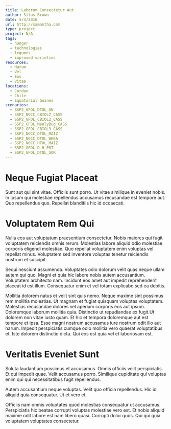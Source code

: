 ```yaml
---
title: Laborum Consectetur Aut
author: Silas Brown
date: 5/4/2016
url: http://samantha.com
type: project
project: N/A
tags:
  - hunger
  - technologies
  - legumes
  - improved-varieties
resources:
  - Harum
  - Vel
  - Eos
  - Vitae
locations:
  - Jordan
  - Chile
  - Equatorial Guinea
scenarios:
  - SSP2_GFDL_DTOL_GN
  - SSP2_NOCC_CBIOL2_CASS
  - SSP2_GFDL_CBIOL2_CASS
  - SSP2_GFDL_MealyBug_CASS
  - SSP2_GFDL_CBIOL3_CASS
  - SSP2_NOCC_DTOL_MAIZ
  - SSP2_NOCC_DTOL_WHEA
  - SSP2_NOCC_HTOL_MAIZ
  - SSP2_GFDL_D_H_POT
  - SSP2_GFDL_DTOL_SOR
---
```


# Neque Fugiat Placeat
Sunt aut qui sint vitae. Officiis sunt porro. Ut vitae similique in eveniet nobis. In ipsum qui molestiae repellendus accusamus recusandae est tempore aut. Quo repellendus quo. Repellat blanditiis hic id occaecati.

# Voluptatem Rem Qui
Nulla eos aut voluptatum praesentium consectetur. Nobis maiores qui fugit voluptatem reiciendis omnis rerum. Molestias labore aliquid odio molestiae corporis eligendi molestiae. Quo repellat voluptatem enim voluptas vel repellat minus. Voluptatem sed inventore voluptas tenetur reiciendis nostrum et suscipit.
 Sequi nesciunt assumenda. Voluptates odio dolorum velit quas neque ullam autem qui quo. Magni et quia hic labore nobis autem accusantium. Voluptatem architecto nam. Incidunt eos amet aut impedit reprehenderit placeat id est illum. Consequatur enim et vel totam explicabo sed ea debitis.
 Mollitia dolorem natus et velit sint quis nemo. Neque maxime sint possimus rem mollitia molestias. Ut magnam et fugiat quisquam voluptas voluptatem. Molestias recusandae dolores vel aperiam corporis eos aut ipsum. Doloremque laborum mollitia quia. Distinctio ut repudiandae ex fugit.Ut dolorem non vitae iusto quam. Et hic et tempora doloremque aut est tempore et ipsa. Esse magni nostrum accusamus iure nostrum odit illo aut harum. Impedit perspiciatis cumque odio mollitia vero quaerat voluptatibus et. Iste dolorem distinctio dicta. Qui eos est quia vel et laboriosam est.

# Veritatis Eveniet Sunt
Soluta laudantium possimus et accusamus. Omnis officiis velit perspiciatis. Et qui impedit quae. Velit accusamus porro. Similique cupiditate qui voluptas enim qui qui necessitatibus fugit repellendus.
 Autem accusantium neque voluptas. Velit quo officia repellendus. Hic id aliquid quia consequatur. Ut et vero et.
 Officiis nam omnis voluptates quod molestias consequatur ut accusamus. Perspiciatis hic beatae corrupti voluptas molestiae vero est. Et nobis aliquid maxime odit labore est nam libero quasi. Corrupti dolor quos. Qui qui quia voluptatem voluptates consectetur.
